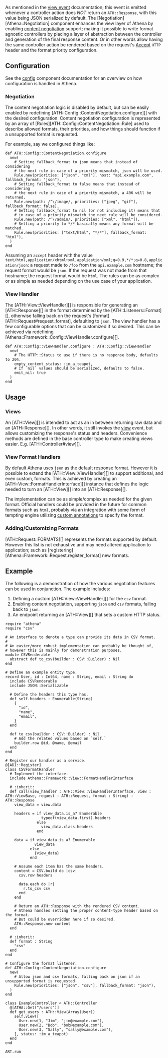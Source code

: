 As mentioned in the [view event](/components/#4-view-event) documentation; this event is emitted whenever a controller action does _NOT_ return an `ATH::Response`, with this value being JSON serialized by default. The [Negotiation][Athena::Negotiation] component enhances the view layer of Athena by enabling [content negotiation](https://tools.ietf.org/html/rfc7231#section-5.3) support; making it possible to write format agnostic controllers by placing a layer of abstraction between the controller and generation of the final response content. Or in other words allow having the same controller action be rendered based on the request's [Accept](https://developer.mozilla.org/en-US/docs/Web/HTTP/Headers/Accept) `HTTP` header and the format priority configuration.

## Configuration

See the [config](config.md) component documentation for an overview on how configuration is handled in Athena.

### Negotiation

The content negotiation logic is disabled by default, but can be easily enabled by redefining [ATH::Config::ContentNegotiation.configure][] with the desired configuration. Content negotiation configuration is represented by an array of [Rules][ATH::Config::ContentNegotiation::Rule] used to describe allowed formats, their priorities, and how things should function if a unsupported format is requested.

For example, say we configured things like:

```crystal
def ATH::Config::ContentNegotiation.configure
  new(
    # Setting fallback_format to json means that instead of considering
    # the next rule in case of a priority mismatch, json will be used.
    Rule.new(priorities: ["json", "xml"], host: "api.example.com", fallback_format: "json"),
    # Setting fallback_format to false means that instead of considering
    # the next rule in case of a priority mismatch, a 406 will be returned.
    Rule.new(path: /^\/image/, priorities: ["jpeg", "gif"], fallback_format: false),
    # Setting fallback_format to nil (or not including it) means that
    # in case of a priority mismatch the next rule will be considered.
    Rule.new(path: /^\/admin/, priorities: ["xml", "html"]),
    # Setting a priority to */* basically means any format will be matched.
    Rule.new(priorities: ["text/html", "*/*"], fallback_format: "html"),
  )
end
```

Assuming an `accept` header with the value `text/html,application/xhtml+xml,application/xml;q=0.9,*/*;q=0.8,application/json`: a request made to `/foo` from the `api.example.com` hostname; the request format would be `json`. If the request was not made from that hostname; the request format would be `html`. The rules can be as complex or as simple as needed depending on the use case of your application.

### View Handler

The [ATH::View::ViewHandler][] is responsible for generating an [ATH::Response][] in the format determined by the [ATH::Listeners::Format][], otherwise falling back on the request's [format][ATH::Request#request_format], defaulting to `json`. The view handler has a few configurable options that can be customized if so desired. This can be achieved via redefining [Athena::Framework::Config::ViewHandler.configure][].

```crystal
def ATH::Config::ViewHandler.configure : ATH::Config::ViewHandler
  new(
    # The HTTP::Status to use if there is no response body, defaults to 204.
    empty_content_status: :im_a_teapot,
    # If `nil` values should be serialized, defaults to false.
    emit_nil: true    
  )
end
```

## Usage

### Views

An [ATH::View][] is intended to act as an in between returning raw data and an [ATH::Response][]. In other words, it still invokes the [view](README.md#4-view-event) event, but allows customizing the response's status and headers. Convenience methods are defined in the base controller type to make creating views easier. E.g. [ATH::Controller#view][].

### View Format Handlers

By default Athena uses `json` as the default response format. However it is possible to extend the [ATH::View::ViewHandler][] to support additional, and even custom, formats. This is achieved by creating an [ATH::View::FormatHandlerInterface][] instance that defines the logic needed to turn an [ATH::View][] into an [ATH::Response][].

The implementation can be as simple/complex as needed for the given format. Official handlers could be provided in the future for common formats such as `html`, probably via an integration with some form of tempting engine utilizing [custom annotations](config.md#custom-annotations) to specify the format.

### Adding/Customizing Formats

[ATH::Request::FORMATS][] represents the formats supported by default. However this list is not exhaustive and may need altered application to application; such as [registering][Athena::Framework::Request.register_format] new formats.

## Example

The following is a demonstration of how the various negotiation features can be used in conjunction. The example includes:

1. Defining a custom [ATH::View::ViewHandler][] for the `csv` format.
1. Enabling content negotiation, supporting `json` and `csv` formats, falling back to `json`.
1. An endpoint returning an [ATH::View][] that sets a custom HTTP status.

```crystal
require "athena"
require "csv"

# An interface to denote a type can provide its data in CSV format.
#
# An easier/more robust implementation can probably be thought of,
# however this is mainly for demonstration purposes.
module CSVRenderable
  abstract def to_csv(builder : CSV::Builder) : Nil
end

# Define an example entity type.
record User, id : Int64, name : String, email : String do
  include CSVRenderable
  include JSON::Serializable

  # Define the headers this type has.
  def self.headers : Enumerable(String)
    {
      "id",
      "name",
      "email",
    }
  end

  def to_csv(builder : CSV::Builder) : Nil
    # Add the related values based on `self.`
    builder.row @id, @name, @email
  end
end

# Register our handler as a service.
@[ADI::Register]
class CSVFormatHandler
  # Implement the interface.
  include Athena::Framework::View::FormatHandlerInterface

  # :inherit:
  def call(view_handler : ATH::View::ViewHandlerInterface, view : ATH::ViewBase, request : ATH::Request, format : String) : ATH::Response
    view_data = view.data

    headers = if view_data.is_a? Enumerable
                typeof(view_data.first).headers
              else
                view_data.class.headers
              end

    data = if view_data.is_a? Enumerable
             view_data
           else
             {view_data}
           end

    # Assume each item has the same headers.
    content = CSV.build do |csv|
      csv.row headers

      data.each do |r|
        r.to_csv csv
      end
    end

    # Return an ATH::Response with the rendered CSV content.
    # Athena handles setting the proper content-type header based on the format.
    # But could be overridden here if so desired.
    ATH::Response.new content
  end

  # :inherit:
  def format : String
    "csv"
  end
end

# Configure the format listener.
def ATH::Config::ContentNegotiation.configure
  new(
    # Allow json and csv formats, falling back on json if an unsupported format is requested.
    Rule.new(priorities: ["json", "csv"], fallback_format: "json"),
  )
end

class ExampleController < ATH::Controller
  @[ATHA::Get("/users")]
  def get_users : ATH::View(Array(User))
    self.view([
      User.new(1, "Jim", "jim@example.com"),
      User.new(2, "Bob", "bob@example.com"),
      User.new(3, "Sally", "sally@example.com"),
    ], status: :im_a_teapot)
  end
end

ART.run
```
